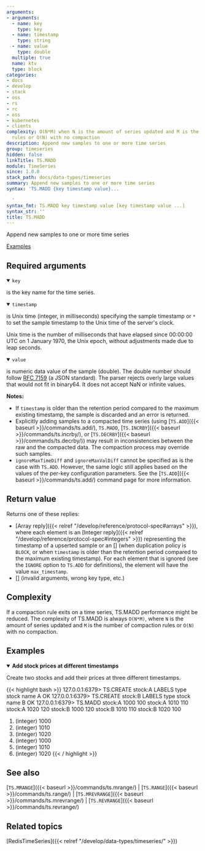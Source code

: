 ```yaml
---
arguments:
- arguments:
  - name: key
    type: key
  - name: timestamp
    type: string
  - name: value
    type: double
  multiple: true
  name: ktv
  type: block
categories:
- docs
- develop
- stack
- oss
- rs
- rc
- oss
- kubernetes
- clients
complexity: O(N*M) when N is the amount of series updated and M is the amount of compaction
  rules or O(N) with no compaction
description: Append new samples to one or more time series
group: timeseries
hidden: false
linkTitle: TS.MADD
module: TimeSeries
since: 1.0.0
stack_path: docs/data-types/timeseries
summary: Append new samples to one or more time series
syntax: 'TS.MADD {key timestamp value}...

  '
syntax_fmt: TS.MADD key timestamp value [key timestamp value ...]
syntax_str: ''
title: TS.MADD
---
```


Append new samples to one or more time series

[Examples](#examples)

## Required arguments

<details open>
<summary><code>key</code></summary> 

is the key name for the time series.
</details>

<details open>
<summary><code>timestamp</code></summary>

is Unix time (integer, in milliseconds) specifying the sample timestamp or `*` to set the sample timestamp to the Unix time of the server's clock.

Unix time is the number of milliseconds that have elapsed since 00:00:00 UTC on 1 January 1970, the Unix epoch, without adjustments made due to leap seconds.
</details>

<details open>
<summary><code>value</code></summary>

is numeric data value of the sample (double). The double number should follow <a href="https://tools.ietf.org/html/rfc7159">RFC 7159</a> (a JSON standard). The parser rejects overly large values that would not fit in binary64. It does not accept NaN or infinite values.
</details>

<note><b>Notes:</b>
- If `timestamp` is older than the retention period compared to the maximum existing timestamp, the sample is discarded and an error is returned.
- Explicitly adding samples to a compacted time series (using [`TS.ADD`]({{< baseurl >}}/commands/ts.add/), `TS.MADD`, [`TS.INCRBY`]({{< baseurl >}}/commands/ts.incrby/), or [`TS.DECRBY`]({{< baseurl >}}/commands/ts.decrby/)) may result in inconsistencies between the raw and the compacted data. The compaction process may override such samples.
- `ignoreMaxTimeDiff` and `ignoreMaxValDiff` cannot be specified as is the case with `TS.ADD`. However, the same logic still applies based on the values of the per-key configuration parameters. See the [`TS.ADD`]({{< baseurl >}}/commands/ts.add/) command page for more information.
</note>

## Return value

Returns one of these replies:

- [Array reply]({{< relref "/develop/reference/protocol-spec#arrays" >}}), where each element is an [Integer reply]({{< relref "/develop/reference/protocol-spec#integers" >}}) representing the timestamp of a upserted sample or an [] (when duplication policy is `BLOCK`, or when `timestamp` is older than the retention period compared to the maximum existing timestamp). For each element that is ignored (see the `IGNORE` option to `TS.ADD` for definitions), the element will have the value `max_timestamp`.
- [] (invalid arguments, wrong key type, etc.)

## Complexity

If a compaction rule exits on a time series, TS.MADD performance might be reduced.
The complexity of TS.MADD is always `O(N*M)`, where `N` is the amount of series updated and `M` is the number of compaction rules or `O(N)` with no compaction.

## Examples

<details open>
<summary><b>Add stock prices at different timestamps</b></summary>

Create two stocks and add their prices at three different timestamps.

{{< highlight bash >}}
127.0.0.1:6379> TS.CREATE stock:A LABELS type stock name A
OK
127.0.0.1:6379> TS.CREATE stock:B LABELS type stock name B
OK
127.0.0.1:6379> TS.MADD stock:A 1000 100 stock:A 1010 110 stock:A 1020 120 stock:B 1000 120 stock:B 1010 110 stock:B 1020 100
1) (integer) 1000
2) (integer) 1010
3) (integer) 1020
4) (integer) 1000
5) (integer) 1010
6) (integer) 1020
{{< / highlight >}}
</details>

## See also

[`TS.MRANGE`]({{< baseurl >}}/commands/ts.mrange/) | [`TS.RANGE`]({{< baseurl >}}/commands/ts.range/) | [`TS.MREVRANGE`]({{< baseurl >}}/commands/ts.mrevrange/) | [`TS.REVRANGE`]({{< baseurl >}}/commands/ts.revrange/)

## Related topics

[RedisTimeSeries]({{< relref "/develop/data-types/timeseries/" >}})
